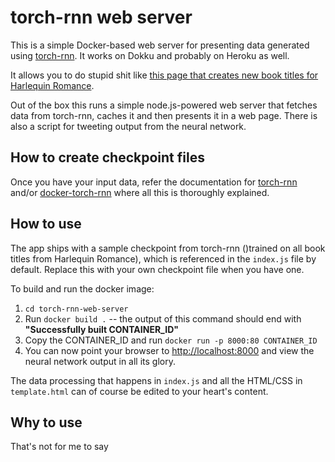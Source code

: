 # torch-rnn web server

This is a simple Docker-based web server for presenting data generated using [torch-rnn](https://github.com/jcjohnson/torch-rnn). It works on Dokku and probably on Heroku as well.

It allows you to do stupid shit like [this page that creates new book titles for Harlequin Romance](http://harlequin.dokku.kvitebjorn.com/).

Out of the box this runs a simple node.js-powered web server that fetches data from torch-rnn, caches it and then presents it in a web page. There is also a script for tweeting output from the neural network.

## How to create checkpoint files

Once you have your input data, refer the documentation for [torch-rnn](https://github.com/jcjohnson/torch-rnn) and/or [docker-torch-rnn](https://github.com/crisbal/docker-torch-rnn) where all this is thoroughly explained.

## How to use

The app ships with a sample checkpoint from torch-rnn ()trained on all book titles from Harlequin Romance), which is referenced in the `index.js` file by default. Replace this with your own checkpoint file when you have one.

To build and run the docker image:

1. `cd torch-rnn-web-server`
2. Run `docker build .` -- the output of this command should end with **"Successfully built CONTAINER_ID"**
3. Copy the CONTAINER_ID and run `docker run -p 8000:80 CONTAINER_ID`
4. You can now point your browser to <http://localhost:8000> and view the neural network output in all its glory.

The data processing that happens in `index.js` and all the HTML/CSS in `template.html` can of course be edited to your heart's content.

## Why to use

That's not for me to say
